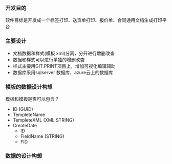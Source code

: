 ### 开发目的
软件目标是开发成一个标签打印、送货单打印、报价单、合同通用文档生成打印平台

### 主要设计

- 文档数据和样式(模板 xml)分离，分开进行增删改查
- 数据和样式可以进行单独的增删改查
- 样式主要用GIT.PRINT项目上，增加可视化编辑辅助
- 数据库采用sqlserver 数据库，azure云上的数据库

### 模板的数据设计构想
模板和模板是否可以包含？
- ID (GUID)
- TempleteName
- TempleteXML (XML STRING)
- CreateDate
    - ID
    - FieldName (STRING)
    - FID
### 数据的设计构想
